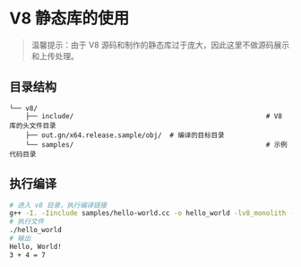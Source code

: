 # V8 静态库的使用


> 温馨提示：由于 V8 源码和制作的静态库过于庞大，因此这里不做源码展示和上传处理。

## 目录结构

```		
└── v8/												
    ├── include/ 												# V8 库的头文件目录
    ├── out.gn/x64.release.sample/obj/ 	# 编译的目标目录	
    └── samples/												# 示例代码目录
```

## 执行编译

``` bash
# 进入 v8 目录，执行编译链接
g++ -I. -Iinclude samples/hello-world.cc -o hello_world -lv8_monolith -Lout.gn/x64.release.sample/obj/ -pthread -std=c++17 -DV8_COMPRESS_POINTERS -DV8_ENABLE_SANDBOX
# 执行文件
./hello_world
# 输出
Hello, World!
3 + 4 = 7
```